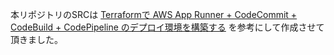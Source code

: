 本リポジトリのSRCは [Terraformで AWS App Runner + CodeCommit + CodeBuild + CodePipeline のデプロイ環境を構築する](https://qiita.com/okubot55/items/8ba8044d54e9a6d84694) を参考にして作成させて頂きました。
